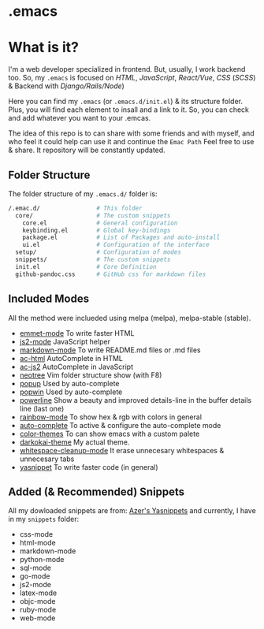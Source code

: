 # .emacs

# What is it?
I'm a web developer specialized in frontend. But, usually, I work backend too. So, my `.emacs` is focused on _HTML_, _JavaScript_, _React/Vue_, _CSS_ (_SCSS_) & Backend with _Django/Rails/Node_)


Here you can find my `.emacs` (or `.emacs.d/init.el`) & its structure folder. Plus, you will find each element to insall and a link to it. So, you can check and add whatever you want to your .emcas.

The idea of this repo is to can share with some friends and with myself, and who feel it could help can use it and continue the `Emac Path`
Feel free to use & share. It repository will be constantly updated.

## Folder Structure

The folder structure of my `.emacs.d/` folder is:

``` sh
/.emac.d/                # This folder
  core/                  # The custom snippets
    core.el              # General configuration
    keybinding.el        # Global key-bindings
    package.el           # List of Packages and auto-install
    ui.el                # Configuration of the interface
  setup/                 # Configuration of modes
  snippets/              # The custom snippets
  init.el                # Core Definition
  github-pandoc.css      # GitHub css for markdown files
```

## Included Modes

All the method were inclueded using melpa (melpa), melpa-stable (stable).

- [emmet-mode]
  To write faster HTML
- [js2-mode]
  JavaScript helper
- [markdown-mode]
  To write README.md files or .md files
- [ac-html]
  AutoComplete in HTML
- [ac-js2]
  AutoComplete in JavaScript
- [neotree]
  Vim folder structure show (with F8)
- [popup]
  Used by auto-complete
- [popwin]
  Used by auto-complete
- [powerline]
  Show a beauty and improved details-line in the buffer details line (last one)
- [rainbow-mode]
  To show hex & rgb with colors in general
- [auto-complete]
  To active & configure the auto-complete mode
- [color-themes]
  To can show emacs with a custom palete
- [darkokai-theme]
  My actual theme.
- [whitespace-cleanup-mode]
  It erase unnecesary whitespaces & unnecesary tabs
- [yasnippet]
  To write faster code (in general)

## Added (& Recommended) Snippets
All my dowloaded snippets are from: [Azer's Yasnippets] and currently, I have in my `snippets` folder:
- css-mode
- html-mode
- markdown-mode
- python-mode
- sql-mode
- go-mode
- js2-mode
- latex-mode
- objc-mode
- ruby-mode
- web-mode

[emmet-mode]: <https://github.com/smihica/emmet-mode>
[js2-mode]: <https://github.com/mooz/js2-mode>
[markdown-mode]: <http://jblevins.org/projects/markdown-mode/>
[ac-html]: <https://github.com/zhangkaiyulw/ac-html>
[ac-js2]: <https://github.com/ScottyB/ac-js2>
[neotree]: <https://www.emacswiki.org/emacs/NeoTree>
[popup]: <https://www.emacswiki.org/emacs/PopUp>
[popwin]: <https://www.emacswiki.org/emacs/PopWin>
[powerline]: <https://www.emacswiki.org/emacs/PowerLine>
[rainbow-mode]: <https://julien.danjou.info/projects/emacs-packages>
[auto-complete]: <https://www.emacswiki.org/emacs/AutoComplete>
[color-themes]: <https://www.emacswiki.org/emacs/ColorThemes>
[darkokai-theme]: <https://github.com/sjrmanning/darkokai>
[whitespace-cleanup-mode]: <https://github.com/purcell/whitespace-cleanup-mode>
[yasnippet]: <https://github.com/joaotavora/yasnippet>
[Azer's Yasnippets]: <https://github.com/azer/yasnippet/tree/master/snippets>
